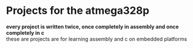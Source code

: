 # Projects for the atmega328p

**every project is written twice, once completely in assembly and once completely in c** \
these are projects are for learning assembly and c on embedded platforms
